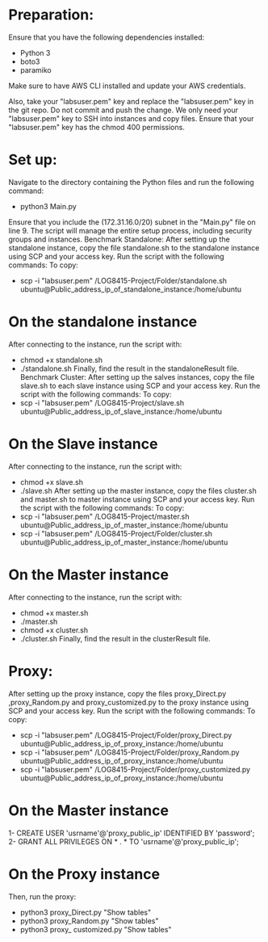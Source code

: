 # Preparation:
Ensure that you have the following dependencies installed:
- Python 3
- boto3
- paramiko

Make sure to have AWS CLI installed and update your AWS credentials.

Also, take your "labsuser.pem" key and replace the "labsuser.pem" key in the git repo. Do not commit and push the change. We only need your "labsuser.pem" key to SSH into instances and copy files. Ensure that your "labsuser.pem" key has the chmod 400 permissions.

 # Set up:

Navigate to the directory containing the Python files and run the following command:
-	python3 Main.py

Ensure that you include the (172.31.16.0/20) subnet in the "Main.py" file on line 9. The script will manage the entire setup process, including security groups and instances.
Benchmark Standalone:
After setting up the standalone instance, copy the file standalone.sh to the standalone instance using SCP and your access key. Run the script with the following commands:
To copy: 
-	scp -i "labsuser.pem" /LOG8415-Project/Folder/standalone.sh ubuntu@Public_address_ip_of_standalone_instance:/home/ubuntu
# On the standalone instance
After connecting to the instance, run the script with:
-	chmod +x standalone.sh
-	./standalone.sh
Finally, find the result in the standaloneResult file.
Benchmark Cluster:
After setting up the salves instances, copy the file slave.sh to each slave instance using SCP and your access key. Run the script with the following commands:
To copy: 
-	scp -i "labsuser.pem" /LOG8415-Project/slave.sh ubuntu@Public_address_ip_of_slave_instance:/home/ubuntu
# On the Slave instance
After connecting to the instance, run the script with:
-	chmod +x slave.sh
-	./slave.sh
After setting up the master instance, copy the files cluster.sh and master.sh to master instance using SCP and your access key. Run the script with the following commands:
To copy: 
-	scp -i "labsuser.pem" /LOG8415-Project/master.sh ubuntu@Public_address_ip_of_master_instance:/home/ubuntu
-	scp -i "labsuser.pem" /LOG8415-Project/Folder/cluster.sh ubuntu@Public_address_ip_of_master_instance:/home/ubuntu
# On the Master instance
After connecting to the instance, run the script with:
-	chmod +x master.sh
-	./master.sh
-	chmod +x cluster.sh
-	./cluster.sh
Finally, find the result in the clusterResult file.
 # Proxy:
After setting up the proxy instance, copy the files proxy_Direct.py ,proxy_Random.py and proxy_customized.py to the proxy instance using SCP and your access key. Run the script with the following commands:
To copy: 
-	scp -i "labsuser.pem" /LOG8415-Project/Folder/proxy_Direct.py ubuntu@Public_address_ip_of_proxy_instance:/home/ubuntu
-	scp -i "labsuser.pem" /LOG8415-Project/Folder/proxy_Random.py ubuntu@Public_address_ip_of_proxy_instance:/home/ubuntu
-	scp -i "labsuser.pem" /LOG8415-Project/Folder/proxy_customized.py ubuntu@Public_address_ip_of_proxy_instance:/home/ubuntu
# On the Master instance
1-	CREATE USER 'usrname'@'proxy_public_ip' IDENTIFIED BY 'password';
2-	GRANT ALL PRIVILEGES ON * . * TO 'usrname'@'proxy_public_ip';
# On the Proxy instance
Then, run the proxy:
-	python3 proxy_Direct.py "Show tables" 
-	python3 proxy_Random.py "Show tables"
-	python3 proxy_ customized.py "Show tables"
